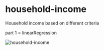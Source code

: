 # household-income
Household income based on different criteria

part 1 = linearRegression

![household-income](https://github.com/mehranbahramm/household-income/assets/130790790/c4932f0d-f3f4-4593-8055-2d5ab97012bc)






